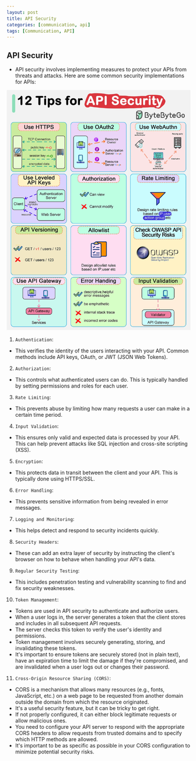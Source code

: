 ```yaml
---
layout: post
title: API Security
categories: [communication, api]
tags: [Communication, API]
---
```


## API Security

- API security involves implementing measures to protect your APIs from threats and attacks. Here are some common security implementations for APIs:

![API Security](/assets/img/communication/api-security.webp)

1. `Authentication`: 
- This verifies the identity of the users interacting with your API. Common methods include API keys, OAuth, or JWT (JSON Web Tokens).

2. `Authorization`: 
- This controls what authenticated users can do. This is typically handled by setting permissions and roles for each user.

3. `Rate Limiting`: 
- This prevents abuse by limiting how many requests a user can make in a certain time period.

4. `Input Validation`: 
- This ensures only valid and expected data is processed by your API. This can help prevent attacks like SQL injection and cross-site scripting (XSS).

5. `Encryption`: 
- This protects data in transit between the client and your API. This is typically done using HTTPS/SSL.

6. `Error Handling`:
- This prevents sensitive information from being revealed in error messages.

7. `Logging and Monitoring`: 
- This helps detect and respond to security incidents quickly.

8. `Security Headers`: 
- These can add an extra layer of security by instructing the client's browser on how to behave when handling your API's data.

9. `Regular Security Testing`: 
- This includes penetration testing and vulnerability scanning to find and fix security weaknesses.

10. `Token Management`: 
- Tokens are used in API security to authenticate and authorize users. 
- When a user logs in, the server generates a token that the client stores and includes in all subsequent API requests. 
- The server checks this token to verify the user's identity and permissions. 
- Token management involves securely generating, storing, and invalidating these tokens. 
- It's important to ensure tokens are securely stored (not in plain text), have an expiration time to limit the damage if they're compromised, and are invalidated when a user logs out or changes their password.

11. `Cross-Origin Resource Sharing (CORS)`: 
- CORS is a mechanism that allows many resources (e.g., fonts, JavaScript, etc.) on a web page to be requested from another domain outside the domain from which the resource originated.
- It's a useful security feature, but it can be tricky to get right. 
- If not properly configured, it can either block legitimate requests or allow malicious ones. 
- You need to configure your API server to respond with the appropriate CORS headers to allow requests from trusted domains and to specify which HTTP methods are allowed. 
- It's important to be as specific as possible in your CORS configuration to minimize potential security risks.